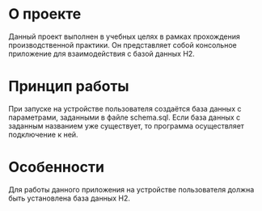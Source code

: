 # О проекте
Данный проект выполнен в учебных целях в рамках прохождения производственной практики. Он представляет собой консольное приложение для взаимодействия с базой данных H2.
# Принцип работы
При запуске на устройстве пользователя создаётся база данных с параметрами, заданными в файле schema.sql. Если база данных с заданным названием уже существует, то программа осуществляет подключение к ней.
# Особенности
Для работы данного приложения на устройстве пользователя должна быть установлена база данных H2.
